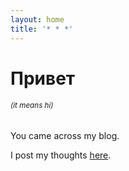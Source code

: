```yaml
---
layout: home
title: '* * *'
---
```


# Привет<h6><sup> (it means hi)</sup></h6>


You came across my blog.

I post my thoughts [here](/blog/).


